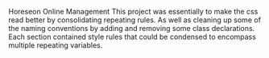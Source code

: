 Horeseon Online Management 
This project was essentially to make the css read better by consolidating repeating rules. As well as cleaning up some of the naming conventions by adding and removing some class declarations. Each section contained style rules that could be condensed to encompass multiple repeating variables. 
